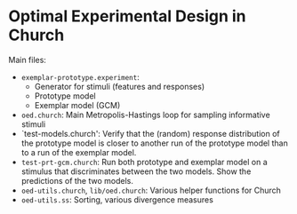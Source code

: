 # Optimal Experimental Design in Church

Main files:

- `exemplar-prototype.experiment`:
  - Generator for stimuli (features and responses)
  - Prototype model
  - Exemplar model (GCM)
- `oed.church`: Main Metropolis-Hastings loop for sampling informative stimuli
- `test-models.church': Verify that the (random) response distribution of the prototype model is closer to another run of the prototype model than to a run of the exemplar model.
- `test-prt-gcm.church`: Run both prototype and exemplar model on a stimulus that discriminates between the two models. Show the predictions of the two models.
- `oed-utils.church`, `lib/oed.church`: Various helper functions for Church
- `oed-utils.ss`: Sorting, various divergence measures
